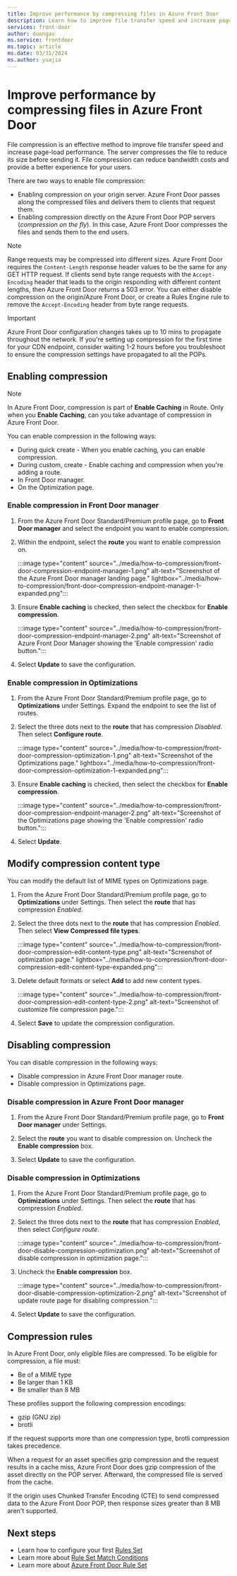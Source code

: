 ```yaml
---
title: Improve performance by compressing files in Azure Front Door
description: Learn how to improve file transfer speed and increase page-load performance by compressing your files in Azure Front Door.
services: front-door
author: duongau
ms.service: frontdoor
ms.topic: article
ms.date: 03/31/2024
ms.author: yuajia
---
```


# Improve performance by compressing files in Azure Front Door

File compression is an effective method to improve file transfer speed and increase page-load performance. The server compresses the file to reduce its size before sending it. File compression can reduce bandwidth costs and provide a better experience for your users.

There are two ways to enable file compression:

- Enabling compression on your origin server. Azure Front Door passes along the compressed files and delivers them to clients that request them.
- Enabling compression directly on the Azure Front Door POP servers (*compression on the fly*). In this case, Azure Front Door compresses the files and sends them to the end users.

> [!NOTE]
> Range requests may be compressed into different sizes. Azure Front Door requires the `Content-Length` response header values to be the same for any GET HTTP request. If clients send byte range requests with the `Accept-Encoding` header that leads to the origin responding with different content lengths, then Azure Front Door returns a 503 error. You can either disable compression on the origin/Azure Front Door, or create a Rules Engine rule to remove the `Accept-Encoding` header from byte range requests.

> [!IMPORTANT]
> Azure Front Door configuration changes takes up to 10 mins to propagate throughout the network. If you're setting up compression for the first time for your CDN endpoint, consider waiting 1-2 hours before you troubleshoot to ensure the compression settings have propagated to all the POPs.

## Enabling compression

> [!NOTE]
> In Azure Front Door, compression is part of **Enable Caching** in Route. Only when you **Enable Caching**, can you take advantage of compression in Azure Front Door.

You can enable compression in the following ways:
* During quick create - When you enable caching, you can enable compression.
* During custom, create - Enable caching and compression when you're adding a route. 
* In Front Door manager.
* On the Optimization page.

### Enable compression in Front Door manager

1. From the Azure Front Door Standard/Premium profile page, go to **Front Door manager** and select the endpoint you want to enable compression.

1. Within the endpoint, select the **route** you want to enable compression on.

   :::image type="content" source="../media/how-to-compression/front-door-compression-endpoint-manager-1.png" alt-text="Screenshot of the Azure Front Door manager landing page." lightbox="../media/how-to-compression/front-door-compression-endpoint-manager-1-expanded.png":::   

1. Ensure **Enable caching** is checked, then select the checkbox for **Enable compression**.

   :::image type="content" source="../media/how-to-compression/front-door-compression-endpoint-manager-2.png" alt-text="Screenshot of Azure Front Door Manager showing the 'Enable compression' radio button.":::   

1. Select **Update** to save the configuration.

### Enable compression in Optimizations

1. From the Azure Front Door Standard/Premium profile page, go to **Optimizations** under Settings. Expand the endpoint to see the list of routes. 

1. Select the three dots next to the **route** that has compression *Disabled*. Then select **Configure route**.

   :::image type="content" source="../media/how-to-compression/front-door-compression-optimization-1.png" alt-text="Screenshot of the Optimizations page." lightbox="../media/how-to-compression/front-door-compression-optimization-1-expanded.png"::: 

1. Ensure **Enable caching** is checked, then select the checkbox for **Enable compression**.

     :::image type="content" source="../media/how-to-compression/front-door-compression-endpoint-manager-2.png" alt-text="Screenshot of the Optimizations page showing the 'Enable compression' radio button."::: 

1. Select **Update**.

## Modify compression content type

You can modify the default list of MIME types on Optimizations page.

1. From the Azure Front Door Standard/Premium profile page, go to **Optimizations** under Settings. Then select the **route** that has compression *Enabled*.

1. Select the three dots next to the **route** that has compression *Enabled*. Then select **View Compressed file types**.

   :::image type="content" source="../media/how-to-compression/front-door-compression-edit-content-type.png" alt-text="Screenshot of optimization page." lightbox="../media/how-to-compression/front-door-compression-edit-content-type-expanded.png"::: 

1. Delete default formats or select **Add** to add new content types.

   :::image type="content" source="../media/how-to-compression/front-door-compression-edit-content-type-2.png" alt-text="Screenshot of customize file compression page."::: 

1. Select **Save** to update the compression configuration.

## Disabling compression

You can disable compression in the following ways:
* Disable compression in Azure Front Door manager route.
* Disable compression in Optimizations page.

### Disable compression in Azure Front Door manager

1. From the Azure Front Door Standard/Premium profile page, go to **Front Door manager** under Settings.

1. Select the **route** you want to disable compression on. Uncheck the **Enable compression** box.

1. Select **Update** to save the configuration.

### Disable compression in Optimizations

1. From the Azure Front Door Standard/Premium profile page, go to **Optimizations** under Settings. Then select the **route** that has compression *Enabled*.

1. Select the three dots next to the **route** that has compression *Enabled*, then select *Configure route*.

    :::image type="content" source="../media/how-to-compression/front-door-disable-compression-optimization.png" alt-text="Screenshot of disable compression in optimization page."::: 

1. Uncheck the **Enable compression** box.

    :::image type="content" source="../media/how-to-compression/front-door-disable-compression-optimization-2.png" alt-text="Screenshot of update route page for disabling compression."::: 

1. Select **Update** to save the configuration.

## Compression rules

In Azure Front Door, only eligible files are compressed. To be eligible for compression, a file must:
* Be of a MIME type 
* Be larger than 1 KB
* Be smaller than 8 MB

These profiles support the following compression encodings:
* gzip (GNU zip)
* brotli 

If the request supports more than one compression type, brotli compression takes precedence.

When a request for an asset specifies gzip compression and the request results in a cache miss, Azure Front Door does gzip compression of the asset directly on the POP server. Afterward, the compressed file is served  from the cache.

If the origin uses Chunked Transfer Encoding (CTE) to send compressed data to the Azure Front Door POP, then response sizes greater than 8 MB aren't supported. 

## Next steps

- Learn how to configure your first [Rules Set](how-to-configure-rule-set.md)
- Learn more about [Rule Set Match Conditions](concept-rule-set-match-conditions.md)
- Learn more about [Azure Front Door Rule Set](../front-door-rules-engine.md)
